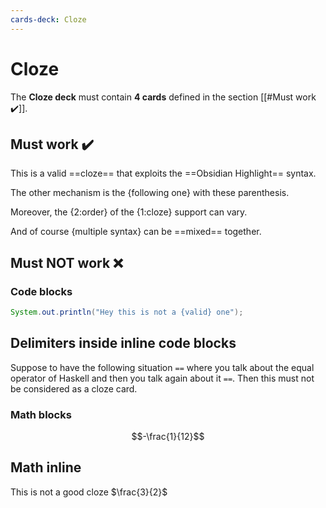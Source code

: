 ```yaml
---
cards-deck: Cloze
---
```


# Cloze
The **Cloze deck** must contain **4 cards** defined in the section [[#Must work ✔️]].

## Must work ✔️

This is a valid ==cloze== that exploits the ==Obsidian Highlight== syntax.

The other mechanism is the {following one} with these parenthesis.

Moreover, the {2:order} of the {1:cloze} support can vary.

And of course {multiple syntax} can be ==mixed== together.

## Must NOT work ❌

### Code blocks
```java
System.out.println("Hey this is not a {valid} one");
```

## Delimiters inside inline code blocks
Suppose to have the following situation `==` where you talk about the equal operator of Haskell and then you talk again about it `==`. Then this must not be considered as a cloze card.

### Math blocks
$$-\frac{1}{12}$$

## Math inline
This is not a good cloze $\frac{3}{2}$
